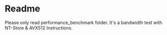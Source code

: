 # Readme

Please only read performance_benchmark folder. It's a bandwidth test with NT-Store & AVX512 Instructions.